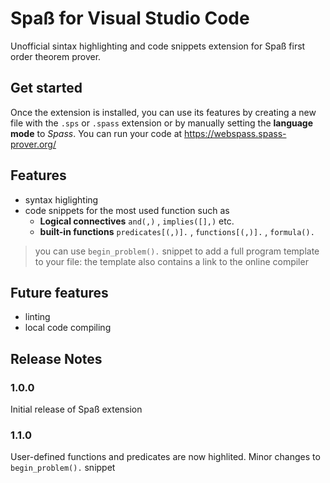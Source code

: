 # Spaß for Visual Studio Code

Unofficial sintax highlighting and code snippets extension for Spaß first order theorem prover.

## Get started
Once the extension is installed, you can use its features by creating a new file with the `.sps` or `.spass` extension or by manually setting the **language mode** to *Spass*. You can run your code at https://webspass.spass-prover.org/

## Features

- syntax higlighting
- code snippets for the most used function such as
    - **Logical connectives**  `and(,)` , `implies([],)` etc.
    - **built-in functions** `predicates[(,)].` , `functions[(,)].` , `formula().`
> you can use `begin_problem().` snippet to add a full program template to your file: the template also contains a link to the online compiler

## Future features
- linting
- local code compiling

## Release Notes

### 1.0.0
Initial release of Spaß extension

### 1.1.0
User-defined functions and predicates are now highlited. Minor changes to `begin_problem().` snippet